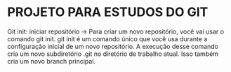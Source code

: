 # PROJETO PARA ESTUDOS DO GIT 


Git init: iniciar repositório -> Para criar um novo repositório, você vai usar o comando git init. 
git init é um comando único que você usa durante a configuração inicial de um novo repositório. 
A execução desse comando cria um novo subdiretório .git no diretório de trabalho atual. Isso também cria um novo branch principal.
